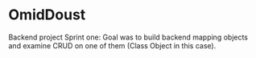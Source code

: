 # OmidDoust
 Backend project
Sprint one: Goal was to build backend mapping objects and examine CRUD on one of them (Class Object in this case).
